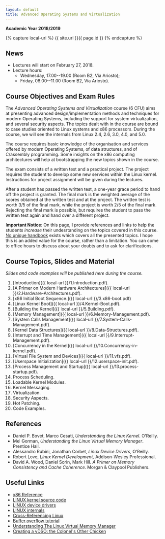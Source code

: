 ```yaml
---
layout: default
title: Advanced Operating Systems and Virtualization
---
```

**Academic Year 2018/2019**   

{% capture local-url %}
{{ site.url }}{{ page.id }}
{% endcapture %}

News
----


* Lectures will start on February 27, 2018. 
* Lecture hours:
  - Wednesday, 17.00--19.00 (Room B2, Via Ariosto);
  - Friday, 08.00--11.00 (Room B2, Via Ariosto).


Course Objectives and Exam Rules
--------------------------------

The *Advanced Operating Systems and Virtualization* course (6 CFU) aims at presenting advanced design/implementation methods and techniques for modern Operating Systems, including the support for system virtualization, and several security aspects. 
The topics dealt with in the course are bound to case studies oriented to Linux systems and x86 processors. During the course, we will see the internals from Linux 2.4, 2.6, 3.0, 4.0, and 5.0.

The course requires basic knowledge of the organisation and services offered by modern Operating Systems, of data structures, and of C/assembly programming. Some insights on the x86 computing architectures will help at bootstrapping the new topics shown in the course. 

The exam consists of a written test and a practical project. The project requires the student to develop some new services within the Linux kernel.     
Instructions for project assignment will be given during the lectures.

After a student has passed the written test, a one-year grace period to hand off the project is granted. The final mark is the weighted average of the scores obtained at the written test and at the project. The written test is worth 3/5 of the final mark, while the project is worth 2/5 of the final mark.
Rejecting the final mark is possible, but requires the student to pass the written test again and hand over a different project.

**Important Notice**: On this page, I provide references and links to help the students *increase* their undesrtanding on the topics covered in this course. <u>No unique handbook</u> exists which covers all the presented topics. I hope this is an added value for the course, rather than a limitation. You can come to office hours to discuss about your doubts and to ask for clarifications.


Course Topics, Slides and Material
-------------

*Slides and code examples will be published here during the course.*

1. [Introduction]({{ local-url }}/1.Introduction.pdf).
2. [A Primer on Modern Hardware Architectures]({{ local-url }}/2.Hardware-Architectures.pdf).
3. [x86 Initial Boot Sequence.]({{ local-url }}/3.x86-boot.pdf)
4. [Linux Kernel Boot]({{ local-url }}/4.Kernel-Boot.pdf).
5. [Building the Kernel]({{ local-url }}/5.Building.pdf).
6. [Memory Management]({{ local-url }}/6.Memory-Management.pdf).
7. [System Calls Management]({{ local-url }}/7.System-Calls-Management.pdf).
8. [Kernel Data Structures]({{ local-url }}/8.Data-Structures.pdf).
9. [Interrupt and Time Management]({{ local-url }}/9.Interrupt-Management.pdf).
10. [Concurrency in the Kernel]({{ local-url }}/10.Concurrency-in-kernel.pdf).
11. [Virtual File System and Devices]({{ local-url }}/11.vfs.pdf).
12. [Userspace Initialization]({{ local-url }}/12.userspace-init.pdf).
13. [Process Management and Startup]({{ local-url }}/13.process-startup.pdf).
14. Process Scheduling.
15. Loadable Kernel Modules.
16. Kernel Messaging.
17. Virtualization.
18. Security Aspects.
19. Hot Patching.
20. Code Examples.


References
----------

* Daniel P. Bovet, Marco Cesati, *Understanding the Linux Kernel*. O'Reilly.
* Mel Gorman, *Understanding the Linux Virtual Memory Manager*. Prentice Hall.
* Alessandro Rubini, Jonathan Corbet, *Linux Device Drivers*, O'Reilly.
* Robert Love, *Linux Kernel Development,* Addison-Wesley Professional.
* David A. Wood, Daniel Sorin, Mark Hill. *A Primer on Memory Consistency and Cache Coherence*. Morgan & Claypool Publishers.

Useful Links
----------

- [x86 Reference](http://x86asm.net/)
- [LINUX kernel source code](http://www.kernel.org/)
- [LINUX device drivers](http://www.xml.com/ldd/chapter/book/)
- [LINUX internals](http://en.tldp.org/LDP/tlk/tlk.html)
- [Cross-Referencing Linux](https://elixir.free-electrons.com/linux/latest/source)
- [Buffer overflow tutorial](http://www.infsec.ethz.ch/people/schapatr/BOtutorial.pdf)
- [Understanding The Linux Virtual Memory Manager](https://www.kernel.org/doc/gorman/pdf/understand.pdf)
- [Creating a vDSO: the Colonel's Other
  Chicken](http://www.linuxjournal.com/content/creating-vdso-colonels-other-chicken)
